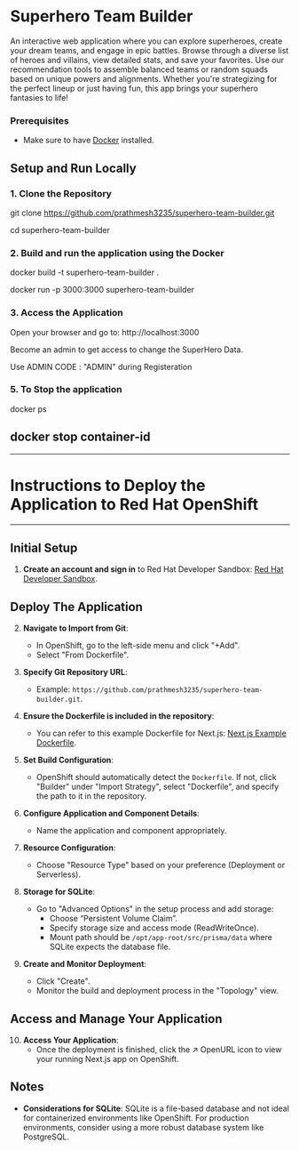 # Superhero Team Builder

An interactive web application where you can explore superheroes, create your dream teams, and engage in epic battles. Browse through a diverse list of heroes and villains, view detailed stats, and save your favorites. Use our recommendation tools to assemble balanced teams or random squads based on unique powers and alignments. Whether you're strategizing for the perfect lineup or just having fun, this app brings your superhero fantasies to life!

### Prerequisites

- Make sure to have [Docker](https://www.docker.com/get-started) installed.

## Setup and Run Locally

### 1. Clone the Repository

 git clone https://github.com/prathmesh3235/superhero-team-builder.git
 
 cd superhero-team-builder

### 2. Build and run the application using the Docker

docker build -t superhero-team-builder .

docker run -p 3000:3000 superhero-team-builder

### 3. Access the Application 

Open your browser and go to:
http://localhost:3000

Become an admin to get access to change the SuperHero Data.

Use ADMIN CODE : "ADMIN" during Registeration 

### 5. To Stop the application
docker ps

docker stop container-id
----------------------------------------
----------------------------------------

# Instructions to Deploy the Application to Red Hat OpenShift
----------------------------------------

## Initial Setup
1. **Create an account and sign in** to Red Hat Developer Sandbox:
   [Red Hat Developer Sandbox](https://developers.redhat.com/developer-sandbox).

## Deploy The Application
2. **Navigate to Import from Git**:
   - In OpenShift, go to the left-side menu and click "+Add".
   - Select "From Dockerfile".

3. **Specify Git Repository URL**:
   - Example: `https://github.com/prathmesh3235/superhero-team-builder.git`.

4. **Ensure the Dockerfile is included in the repository**:
   - You can refer to this example Dockerfile for Next.js:
     [Next.js Example Dockerfile](https://github.com/redhat-developer-demos/next.js-openshift-example/blob/main/Containerfile).

5. **Set Build Configuration**:
   - OpenShift should automatically detect the `Dockerfile`. If not, click "Builder" under "Import Strategy", select "Dockerfile", and specify the path to it in the repository.

6. **Configure Application and Component Details**:
   - Name the application and component appropriately.

7. **Resource Configuration**:
   - Choose "Resource Type" based on your preference (Deployment or Serverless).

8. **Storage for SQLite**:
   - Go to "Advanced Options" in the setup process and add storage:
     - Choose “Persistent Volume Claim”.
     - Specify storage size and access mode (ReadWriteOnce).
     - Mount path should be `/opt/app-root/src/prisma/data` where SQLite expects the database file.

9. **Create and Monitor Deployment**:
   - Click "Create".
   - Monitor the build and deployment process in the "Topology" view.

## Access and Manage Your Application
10. **Access Your Application**:
    - Once the deployment is finished, click the ↗ OpenURL icon to view your running Next.js app on OpenShift.

## Notes
- **Considerations for SQLite**: SQLite is a file-based database and not ideal for containerized environments like OpenShift. For production environments, consider using a more robust database system like PostgreSQL.
